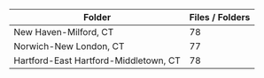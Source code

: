 | Folder                                |   Files / Folders |
|---------------------------------------|-------------------|
| New Haven-Milford, CT                 |                78 |
| Norwich-New London, CT                |                77 |
| Hartford-East Hartford-Middletown, CT |                78 |